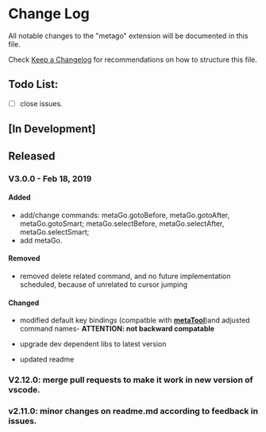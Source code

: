 # Change Log
All notable changes to the "metago" extension will be documented in this file.

Check [Keep a Changelog](http://keepachangelog.com/) for recommendations on how to structure this file.
## Todo List:
   - [ ] close issues.

## [In Development]


## Released
### V3.0.0 - Feb 18, 2019
#### Added
* add/change commands: metaGo.gotoBefore, metaGo.gotoAfter, metaGo.gotoSmart; metaGo.selectBefore, metaGo.selectAfter, metaGo.selectSmart; 
* add metaGo.
#### Removed
* removed delete related command, and no future implementation scheduled, because of unrelated to cursor jumping

#### Changed
* modified default key bindings (compatble with [**metaTool**](https://github.com/metatool/metatool))and adjusted command names- **ATTENTION: not backward compatable**
- upgrade dev dependent libs to latest version
* updated readme


### V2.12.0: merge  pull requests to make it work in new version of vscode.
### v2.11.0: minor changes on readme.md according to feedback in issues.
